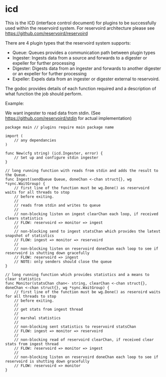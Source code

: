 # icd

This is the ICD (interface control document) for plugins to be successfully
used within the reservoird system. For reservoird architecture please see
https://github.com/reservoird/reservoird

There are 4 plugin types that the reservoird system supports:

- Queue: Queues provides a communication path between plugin types
- Ingester: Ingests data from a source and forwards to a digester or expeller for further processing
- Digester: Digests data from an ingester and forwards to another digester or an expeller for further processing
- Expeller: Expels data from an ingester or digester external to reservoird.

The godoc provides details of each function required and a description of what function the job should perform.

Example:

We want ingester to read data from stdin. (See https://github.com/reservoird/stdin for actual implementation)

```
package main // plugins require main package name

import (
    // any dependancies
)

func New(cfg string) (icd.Ingester, error) {
    // Set up and configure stdin ingester
}

// long running function with reads from stdin and adds the result to the Queue.
func Ingest(sendQueue Queue, doneChan <-chan struct{}, wg *sync.WaitGroup) {
    // first line of the function must be wg.Done() as reservoird waits for all threads to stop
    // before exiting.
    //
    // reads from stdin and writes to queue
    //
    // non-blocking listen on ingest clearChan each loop, if received clears statistics
    // FLOW: reservoird => monitor => ingest
    //
    // non-blocking send to ingest statsChan which provides the latest snapshot of statistics
    // FLOW: ingest => monitor => reservoird
    //
    // non-blocking listen on reservoird doneChan each loop to see if reservoird is shutting down gracefully
    // FLOW: reservoird => ingest
    // NOTE: only senders should close the queue
}

// long running function which provides statistics and a means to clear statistics
func Monitor(statsChan chan<- string, clearChan <-chan struct{}, doneChan <-chan struct{}, wg *sync.WaitGroup) {
    // first line of the function must be wg.Done() as reseroird waits for all threads to stop
    // before exiting.
    //
    // get stats from ingest thread
    //
    // marshal statistics
    //
    // non-blocking sent statistics to reservoird statsChan
    // FLOW: ingest => monitor => reservoird
    //
    // non-blocking read of reservoird clearChan, if received clear stats from ingest thread
    // FLOW: reservoird => monitor => ingest
    //
    // non-blocking listen on reservoird doneChan each loop to see if reservoird is shutting down gracefully
    // FLOW: reservoird => monitor
}
```
